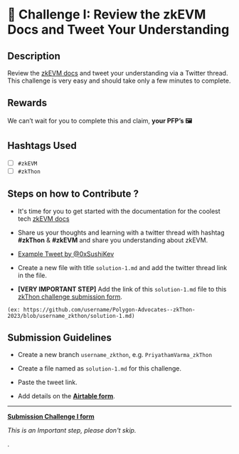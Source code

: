 
# 🌱 Challenge I: Review the zkEVM Docs and Tweet Your Understanding

## Description

Review the [zkEVM docs](https://wiki.polygon.technology/docs/zkEVM/develop) and tweet your understanding via a Twitter thread. This challenge is very easy and should take only a few minutes to complete. 

## Rewards

We can’t wait for you to complete this and claim, **your PFP’s 🖼️**

## Hashtags Used

- [ ] `#zkEVM`
- [ ] `#zkThon`

## Steps on how to Contribute ?

 - It's time for you to get started with the documentation for the coolest tech [zkEVM docs](https://wiki.polygon.technology/docs/zkEVM/develop)

 - Share us your thoughts and learning with a twitter thread with hashtag **#zkThon** & **#zkEVM** and share you understanding about zkEVM. 

 - [Example Tweet by @0xSushiKev](https://twitter.com/0xSushiKev/status/1637816990709719040)

 - Create a new file with title `solution-1.md` and add the twitter thread link in the file.

 - **[VERY IMPORTANT STEP]**  Add the link of this `solution-1.md` file to this [zkThon challenge submission form](https://airtable.com/shr21z0FfPImZfYBQ).
 
 ```
 (ex: https://github.com/username/Polygon-Advocates--zkThon-2023/blob/username_zkthon/solution-1.md)
 ```
 
## Submission Guidelines

- Create a new branch `username_zkthon`, e.g. `PriyathamVarma_zkThon`

- Create a file named as `solution-1.md` for this challenge. 

- Paste the tweet link.

- Add details on the [**Airtable form**](https://airtable.com/shr21z0FfPImZfYBQ).

-------

[**Submission Challenge I form**](https://airtable.com/shr21z0FfPImZfYBQ)

*This is an Important step, please don't skip.*

.